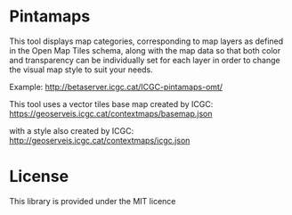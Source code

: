 Pintamaps
=========

This tool displays map categories, corresponding to map layers as defined in the Open Map Tiles schema, along with the map data so that both color and transparency can be individually set for each layer in order to change the visual map style to suit your needs.
 
Example: http://betaserver.icgc.cat/ICGC-pintamaps-omt/

This tool uses a vector tiles base map created by ICGC:
https://geoserveis.icgc.cat/contextmaps/basemap.json

with a style also created by ICGC:
http://geoserveis.icgc.cat/contextmaps/icgc.json

License
=========
This library is provided under the MIT licence
